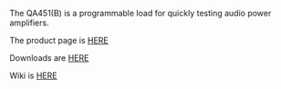 The QA451(B) is a programmable load for quickly testing audio power amplifiers. 

The product page is [HERE](https://quantasylum.com/collections/frontpage/products/qa451-programmable-8-4-ohm-load)

Downloads are [HERE](https://github.com/QuantAsylum/QA451/releases)

Wiki is [HERE](https://github.com/QuantAsylum/QA451/releases)
 
